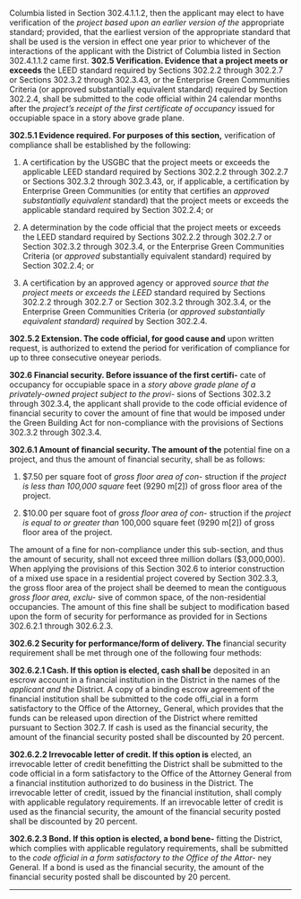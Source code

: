 Columbia listed in Section 302.4.1.1.2, then the
applicant may elect to have verification of the
_project based upon an earlier version of the_
appropriate standard; provided, that the earliest
version of the appropriate standard that shall be
used is the version in effect one year prior to
whichever of the interactions of the applicant
with the District of Columbia listed in Section
302.4.1.1.2 came first.
**302.5 Verification. Evidence that a project meets or exceeds**
the LEED standard required by Sections 302.2.2 through
302.2.7 or Sections 302.3.2 through 302.3.43, or the Enterprise Green Communities Criteria (or approved substantially
equivalent standard) required by Section 302.2.4, shall be
submitted to the code official within 24 calendar months after
the _project’s receipt of the first certificate of occupancy_
issued for occupiable space in a story above grade plane.

**302.5.1 Evidence required. For purposes of this section,**
verification of compliance shall be established by the following:

1. A certification by the USGBC that the project meets
or exceeds the applicable LEED standard required
by Sections 302.2.2 through 302.2.7 or Sections
302.3.2 through 302.3.43, or, if applicable, a certification by Enterprise Green Communities (or entity
that certifies an _approved substantially equivalent_
standard) that the project meets or exceeds the applicable standard required by Section 302.2.4; or
2. A determination by the code official that the project
meets or exceeds the LEED standard required by
Sections 302.2.2 through 302.2.7 or Section 302.3.2
through 302.3.4, or the Enterprise Green Communities Criteria (or _approved_ substantially equivalent
standard) required by Section 302.2.4; or

3. A certification by an approved agency or approved
_source that the project meets or exceeds the LEED_
standard required by Sections 302.2.2 through
302.2.7 or Section 302.3.2 through 302.3.4, or the
Enterprise Green Communities Criteria (or
_approved substantially equivalent standard) required_
by Section 302.2.4.

**302.5.2 Extension. The code official, for good cause and**
upon written request, is authorized to extend the period for
verification of compliance for up to three consecutive oneyear periods.

**302.6 Financial security. Before issuance of the first certifi-**
cate of occupancy for occupiable space in a _story above_
_grade plane of a privately-owned project subject to the provi-_
sions of Sections 302.3.2 through 302.3.4, the applicant shall
provide to the code official evidence of financial security to
cover the amount of fine that would be imposed under the
Green Building Act for non-compliance with the provisions
of Sections 302.3.2 through 302.3.4.


**302.6.1 Amount of financial security. The amount of the**
potential fine on a project, and thus the amount of financial security, shall be as follows:

1. $7.50 per square foot of _gross floor area of con-_
struction if the _project is less than 100,000 square_
feet (9290 m[2]) of gross floor area of the project.

2. $10.00 per square foot of _gross floor area of con-_
struction if the _project is equal to or greater than_
100,000 square feet (9290 m[2]) of gross floor area of
the project.

The amount of a fine for non-compliance under this
sub-section, and thus the amount of security, shall not
exceed three million dollars ($3,000,000). When applying
the provisions of this Section 302.6 to interior construction
of a mixed use space in a residential project covered by
Section 302.3.3, the gross floor area of the project shall be
deemed to mean the contiguous _gross floor area, exclu-_
sive of common space, of the non-residential occupancies.
The amount of this fine shall be subject to modification
based upon the form of security for performance as provided for in Sections 302.6.2.1 through 302.6.2.3.

**302.6.2 Security for performance/form of delivery. The**
financial security requirement shall be met through one of
the following four methods:

**302.6.2.1 Cash. If this option is elected, cash shall be**
deposited in an escrow account in a financial institution
in the District in the names of the _applicant and the_
District. A copy of a binding escrow agreement of the
financial institution shall be submitted to the code offi_cial in a form satisfactory to the Office of the Attorney_
General, which provides that the funds can be released
upon direction of the District where remitted pursuant
to Section 302.7. If cash is used as the financial security, the amount of the financial security posted shall be
discounted by 20 percent.

**302.6.2.2 Irrevocable letter of credit. If this option is**
elected, an irrevocable letter of credit benefitting the
District shall be submitted to the code official in a form
satisfactory to the Office of the Attorney General from
a financial institution authorized to do business in the
District. The irrevocable letter of credit, issued by the
financial institution, shall comply with applicable regulatory requirements. If an irrevocable letter of credit is
used as the financial security, the amount of the financial security posted shall be discounted by 20 percent.

**302.6.2.3 Bond. If this option is elected, a bond bene-**
fitting the District, which complies with applicable regulatory requirements, shall be submitted to the _code_
_official in a form satisfactory to the Office of the Attor-_
ney General. If a bond is used as the financial security,
the amount of the financial security posted shall be discounted by 20 percent.


-----



